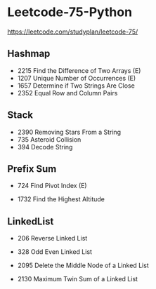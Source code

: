 # Leetcode-75-Python
https://leetcode.com/studyplan/leetcode-75/

## Hashmap
- 2215 Find the Difference of Two Arrays (E)  
- 1207 Unique Number of Occurrences (E)  
- 1657 Determine if Two Strings Are Close
- 2352 Equal Row and Column Pairs

## Stack

- 2390 Removing Stars From a String
- 735 Asteroid Collision
- 394 Decode String

## Prefix Sum

- 724 Find Pivot Index (E)

- 1732 Find the Highest Altitude

## LinkedList

- 206 Reverse Linked List

- 328 Odd Even Linked List

- 2095 Delete the Middle Node of a Linked List
- 2130 Maximum Twin Sum of a Linked List
